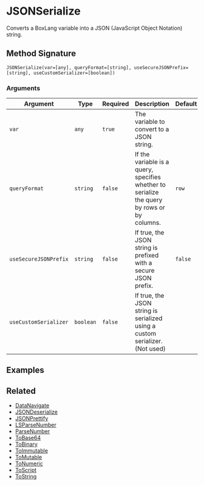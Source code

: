 # JSONSerialize

Converts a BoxLang variable into a JSON (JavaScript Object Notation) string.

## Method Signature

```
JSONSerialize(var=[any], queryFormat=[string], useSecureJSONPrefix=[string], useCustomSerializer=[boolean])
```

### Arguments

| Argument              | Type      | Required | Description                                                                                 | Default |
| --------------------- | --------- | -------- | ------------------------------------------------------------------------------------------- | ------- |
| `var`                 | `any`     | `true`   | The variable to convert to a JSON string.                                                   |         |
| `queryFormat`         | `string`  | `false`  | If the variable is a query, specifies whether to serialize the query by rows or by columns. | `row`   |
| `useSecureJSONPrefix` | `string`  | `false`  | If true, the JSON string is prefixed with a secure JSON prefix.                             | `false` |
| `useCustomSerializer` | `boolean` | `false`  | If true, the JSON string is serialized using a custom serializer. (Not used)                |         |

## Examples

## Related

* [DataNavigate](datanavigate.md)
* [JSONDeserialize](jsondeserialize.md)
* [JSONPrettify](jsonprettify.md)
* [LSParseNumber](lsparsenumber.md)
* [ParseNumber](parsenumber.md)
* [ToBase64](tobase64.md)
* [ToBinary](tobinary.md)
* [ToImmutable](toimmutable.md)
* [ToMutable](tomutable.md)
* [ToNumeric](tonumeric.md)
* [ToScript](toscript.md)
* [ToString](tostring.md)
